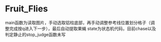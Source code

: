 # Fruit_Flies
main函数为读取图片，手动选取铝柱底部，再手动调整参考线位置划分格子（调整完成按q进入下一步），最后自动提取果蝇
state为状态机代码，目前chase以及判定静止的stop_judge函数未写
